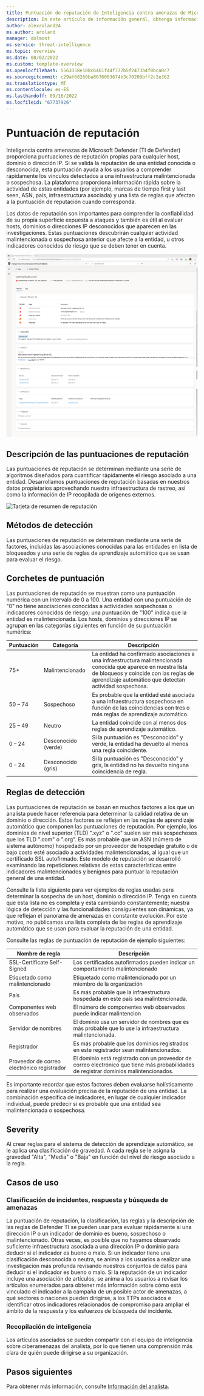 ```yaml
---
title: Puntuación de reputación de Inteligencia contra amenazas de Microsoft Defender (Defender TI)
description: En este artículo de información general, obtenga información sobre la característica de puntuación de reputación de Inteligencia contra amenazas de Microsoft Defender (Defender TI).
author: alexroland24
ms.author: aroland
manager: dolmont
ms.service: threat-intelligence
ms.topic: overview
ms.date: 08/02/2022
ms.custom: template-overview
ms.openlocfilehash: 5563358e108c6461f44f777b5f2473b4f0bca0c7
ms.sourcegitcommit: c29af68260ba8676083674b3c70209bff2c2e362
ms.translationtype: MT
ms.contentlocale: es-ES
ms.lasthandoff: 09/16/2022
ms.locfileid: "67737926"
---
```

# <a name="reputation-scoring"></a>Puntuación de reputación

Inteligencia contra amenazas de Microsoft Defender (TI de Defender) proporciona puntuaciones de reputación propias para cualquier host, dominio o dirección IP. Si se valida la reputación de una entidad conocida o desconocida, esta puntuación ayuda a los usuarios a comprender rápidamente los vínculos detectados a una infraestructura malintencionada o sospechosa. La plataforma proporciona información rápida sobre la actividad de estas entidades (por ejemplo, marcas de tiempo first y last seen, ASN, país, infraestructura asociada) y una lista de reglas que afectan a la puntuación de reputación cuando corresponda.

Los datos de reputación son importantes para comprender la confiabilidad de su propia superficie expuesta a ataques y también es útil al evaluar hosts, dominios o direcciones IP desconocidos que aparecen en las investigaciones. Estas puntuaciones descubrirán cualquier actividad malintencionada o sospechosa anterior que afecte a la entidad, u otros indicadores conocidos de riesgo que se deben tener en cuenta.

![Captura de pantalla de Reputation Edge](media/reputationEdgeScreenshot.png)
## <a name="understanding-reputation-scores"></a>Descripción de las puntuaciones de reputación

Las puntuaciones de reputación se determinan mediante una serie de algoritmos diseñados para cuantificar rápidamente el riesgo asociado a una entidad. Desarrollamos puntuaciones de reputación basadas en nuestros datos propietarios aprovechando nuestra infraestructura de rastreo, así como la información de IP recopilada de orígenes externos.

![Tarjeta de resumen de reputación](media/reputationSummaryCard.png)

## <a name="detection-methods"></a>Métodos de detección
Las puntuaciones de reputación se determinan mediante una serie de factores, incluidas las asociaciones conocidas para las entidades en lista de bloqueados y una serie de reglas de aprendizaje automático que se usan para evaluar el riesgo.

## <a name="scoring-brackets"></a>Corchetes de puntuación
Las puntuaciones de reputación se muestran como una puntuación numérica con un intervalo de 0 a 100. Una entidad con una puntuación de "0" no tiene asociaciones conocidas a actividades sospechosas o indicadores conocidos de riesgo; una puntuación de "100" indica que la entidad es malintencionada. Los hosts, dominios y direcciones IP se agrupan en las categorías siguientes en función de su puntuación numérica:

|     Puntuación             |     Categoría              |     Descripción                                                                                                                                                                          |
|-----------------------|---------------------------|------------------------------------------------------------------------------------------------------------------------------------------------------------------------------------------|
|     75+               |     Malintencionado             |     La entidad ha confirmado asociaciones a una infraestructura malintencionada conocida que aparece en nuestra lista de bloqueos y coincide con las reglas de aprendizaje automático que detectan actividad sospechosa.      |
|     50   – 74         |     Sospechoso            |     Es probable que la entidad esté asociada a una infraestructura sospechosa en función de las coincidencias con tres o más reglas de aprendizaje automático.                                                           |
|     25   – 49         |     Neutro               |     La entidad coincide con al menos dos reglas de aprendizaje automático.                                                                                                                            |
|     0   – 24          |     Desconocido (verde)     |     Si la puntuación es "Desconocido" y verde, la entidad ha devuelto al menos una regla coincidente.                                                                                          |
|     0   – 24          |     Desconocido (gris)      |     Si la puntuación es "Desconocido" y gris, la entidad no ha devuelto ninguna coincidencia de regla.                                                                                                |  

## <a name="detection-rules"></a>Reglas de detección

Las puntuaciones de reputación se basan en muchos factores a los que un analista puede hacer referencia para determinar la calidad relativa de un dominio o dirección. Estos factores se reflejan en las reglas de aprendizaje automático que componen las puntuaciones de reputación. Por ejemplo, los dominios de nivel superior (TLD) ".xyz" o ".cc" suelen ser más sospechosos que los TLD ".com" o ".org". Es más probable que un ASN (número de sistema autónomo) hospedado por un proveedor de hospedaje gratuito o de bajo costo esté asociado a actividades malintencionadas, al igual que un certificado SSL autofirmado. Este modelo de reputación se desarrolló examinando las repeticiones relativas de estas características entre indicadores malintencionados y benignos para puntuar la reputación general de una entidad.

Consulte la lista siguiente para ver ejemplos de reglas usadas para determinar la sospecha de un host, dominio o dirección IP. Tenga en cuenta que esta lista no es completa y está cambiando constantemente; nuestra lógica de detección y las funcionalidades consiguientes son dinámicas, ya que reflejan el panorama de amenazas en constante evolución. Por este motivo, no publicamos una lista completa de las reglas de aprendizaje automático que se usan para evaluar la reputación de una entidad.

Consulte las reglas de puntuación de reputación de ejemplo siguientes:

|     Nombre de regla                    |     Descripción                                                                                        |
|------------------------------------|--------------------------------------------------------------------------------------------------------|
|     SSL-Certificate Self-Signed    |     Los certificados autofirmados pueden indicar un comportamiento malintencionado                                         |
|     Etiquetado como malintencionado            |     Etiquetado como malintencionado por un miembro de la organización                                         |
|     País                        |     Es más probable que la infraestructura hospedada en este país sea malintencionada.                             |
|     Componentes web observados        |     El número de componentes web observados puede indicar malintencion                                 |
|     Servidor de nombres                    |     El dominio usa un servidor de nombres que es más probable que lo use la infraestructura malintencionada.         |
|     Registrador                      |     Es más probable que los dominios registrados en este registrador sean malintencionados.                           |
|     Proveedor de correo electrónico registrador      |     El dominio está registrado con un proveedor de correo electrónico que tiene más probabilidades de registrar dominios malintencionados.    |

Es importante recordar que estos factores deben evaluarse holísticamente para realizar una evaluación precisa de la reputación de una entidad. La combinación específica de indicadores, en lugar de cualquier indicador individual, puede predecir si es probable que una entidad sea malintencionada o sospechosa.

## <a name="severity"></a>Severity

Al crear reglas para el sistema de detección de aprendizaje automático, se le aplica una clasificación de gravedad. A cada regla se le asigna la gravedad "Alta", "Media" o "Baja" en función del nivel de riesgo asociado a la regla.

## <a name="use-cases"></a>Casos de uso

### <a name="incident-triage-response-and-threat-hunting"></a>Clasificación de incidentes, respuesta y búsqueda de amenazas
La puntuación de reputación, la clasificación, las reglas y la descripción de las reglas de Defender TI se pueden usar para evaluar rápidamente si una dirección IP o un indicador de dominio es bueno, sospechoso o malintencionado. Otras veces, es posible que no hayamos observado suficiente infraestructura asociada a una dirección IP o dominio para deducir si el indicador es bueno o malo. Si un indicador tiene una clasificación desconocida o neutra, se anima a los usuarios a realizar una investigación más profunda revisando nuestros conjuntos de datos para deducir si el indicador es bueno o malo. Si la reputación de un indicador incluye una asociación de artículos, se anima a los usuarios a revisar los artículos enumerados para obtener más información sobre cómo está vinculado el indicador a la campaña de un posible actor de amenazas, a qué sectores o naciones pueden dirigirse, a los TTPs asociados e identificar otros indicadores relacionados de compromiso para ampliar el ámbito de la respuesta y los esfuerzos de búsqueda del incidente.

### <a name="intelligence-gathering"></a>Recopilación de inteligencia

Los artículos asociados se pueden compartir con el equipo de inteligencia sobre ciberamenazas del analista, por lo que tienen una comprensión más clara de quién puede dirigirse a su organización.

## <a name="next-steps"></a>Pasos siguientes
Para obtener más información, consulte [Información del analista](analyst-insights.md).